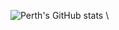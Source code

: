 
![Perth's GitHub stats](https://github-readme-stats.vercel.app/api?username=Perthys&show_icons=true&theme=radical)
\
<!---
Perthys/Perthys is a ✨ special ✨ repository because its `README.md` (this file) appears on your GitHub profile.
You can click the Preview link to take a look at your changes.
--->
